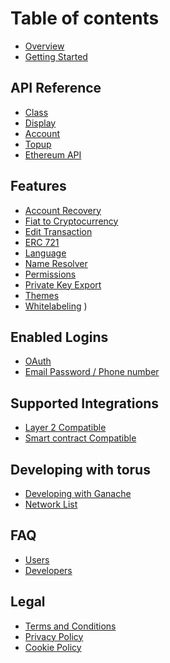 # Table of contents

* [Overview](README.md)
* [Getting Started](getting-started.md)

## API Reference

* [Class](api-reference/class.md)
* [Display](api-reference/display.md)
* [Account](api-reference/account.md)
* [Topup](api-reference/topup.md)
* [Ethereum API](api-reference/ethereum-api.md)

## Features

* [Account Recovery](features/accountrecovery.md)
* [Fiat to Cryptocurrency](features/purchasecryptocurrency.md)
* [Edit Transaction](features/edittransaction.md)
* [ERC 721](features/erc721.md)
* [Language](features/language.md)
* [Name Resolver](features/nameresolver.md)
* [Permissions](features/permissions.md)
* [Private Key Export](features/privatekeyexport.md)
* [Themes](features/themes.md)
* [Whitelabeling](features/whitelabeling.md)
)

## Enabled Logins

* [OAuth](enabled-logins/oauth.md)
* [Email Password / Phone number](enabled-logins/email.md)

## Supported Integrations

* [Layer 2 Compatible](supported-integrations/layer2.md)
* [Smart contract Compatible](supported-integrations/smartcontract.md)

## Developing with torus

* [Developing with Ganache](devWithTorus/ganache.md)
* [Network List](devWithTorus/networklist.md)

## FAQ

* [Users](faq/users.md)
* [Developers](faq/developers.md)

## Legal

* [Terms and Conditions](legal/terms-and-conditions.md)
* [Privacy Policy](legal/privacy-policy.md)
* [Cookie Policy](legal/cookie-policy.md)


<!--


## Data and security
 -->
<!-- 
## Developers

- [Getting Started](developers/getting-started/README.md)
  - [Web3/Ethers JS Instances](developers/getting-started/web3-ethers-js-instances.md)
  - [For angular users](developers/getting-started/for-angular-users.md)
- [API Reference](developers/api-reference.md)
- [Developing with Ganache](developers/getting-started-with-ganache.md)
- [Sign-In Brand Guideline](developers/sign-in-branding-guideline.md)
- [Torus Architecture](developers/torus-architecture.md)

## Users

- [Getting Started](users/logging-in-with-torus.md)
- [User Frequently Asked Questions](users/user-frequently-asked-questions.md)
-->


